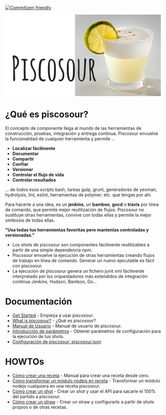 [![Commitizen friendly](https://img.shields.io/badge/commitizen-friendly-brightgreen.svg)](http://commitizen.github.io/cz-cli/)

![Piscosour: Get all your devops tools wrapped-up!](doc/images/logo.png)

# ¿Qué es piscosour?

El concepto de componente llega al mundo de las herramientas de construcción, pruebas, integración y entrega continua.
Piscosour envuelve la funcionalidad de cualquier herramienta y permite ...

- **Localizar fácilmente**
- **Documentar**
- **Compartir**
- **Confiar**
- **Versionar**
- **Controlar el flujo de vida**
- **Controlar resultados**

... de todos esos scripts bash, tareas gulp, grunt, generadores de yeoman, hydrolysis, lint, eslint, herramientas de polymer. etc. que tengas por ahí.
 
Para hacerte a una idea, es un **jenkins**, un **bamboo**, **gocd** o **travis** por línea de comando, que permite mejor reutilización de flujos. Piscosour no sustituye otras herramientas, convive con todas ellas y permite la mejor simbiosis de todas ellas.  

**"Usa todas tus herramientas favoritas pero mantenlas controladas y versionadas."**

- Los shots de piscosour son componentes fácilmente reutilizables a partir de una simple dependencia npm.
- Piscosour envuelve la ejecución de otras herramientas creando flujos de trabajo en línea de comando. Generar un nuevo ejecutable es fácil con piscosour.    
- La ejecución de piscosour genera un fichero junit xml fácilmente interpretado por los orquestadores más extendidos de integración continua Jenkins, Hudson, Bamboo, Go...   

# Documentación

* [Get Started](doc/get_started.md) - Empieza a usar piscosour.
* [What is piscosour?](doc/what_is_piscosour.md) - ¿Qué es piscosour?
* [Manual de Usuario](doc/CLI.md) - Manual de usuario de piscosour.
* [Introducción de parámetros](doc/Load_Parameters.md) - Obtener parámetros de configuración para la ejecución de tus shots.
* [Configuración de piscosour: piscosour.json](doc/API.md)

# HOWTOs

* [Cómo crear una receta](doc/get_started.md) - Manual para crear una receta desde cero.
* [Cómo transformar un módulo nodejs en receta](doc/API.md) - Transformar un módulo nodejs cualquiera en una receta piscosour.
* [Cómo crear un shot](doc/API.md) - Crear un shot y usar el API para sacarle el 100% del partido a piscosour.
* [Cómo crear un straw](doc/API.md) - Crear un straw y configurarlo a partir de shots propios o de otras recetas.


